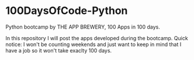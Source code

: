 # 100DaysOfCode-Python
Python bootcamp by THE APP BREWERY, 100 Apps in 100 days. 

In this repository I will post the apps developed during the bootcamp.
Quick notice: I won't be counting weekends and just want to keep in mind that I have a job so it won't take exaclty 100 days.
